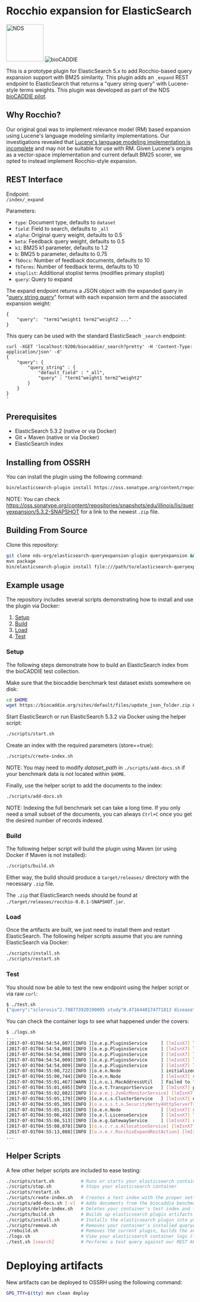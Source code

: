 # Rocchio expansion for ElasticSearch

<img src="https://github.com/craig-willis/ndslabs/blob/master/docs/images/logos/NDS-badge.png" width="100" alt="NDS"> <img src="https://biocaddie.org/sites/default/files/biocaddie-logo.png" alt="bioCADDIE">

This is a prototype plugin for ElasticSearch 5.x to add Rocchio-based query expansion support with BM25 similarity. This plugin adds an ``_expand`` REST endpoint to ElasticSearch that returns a "query string query" with Lucene-style terms weights. This plugin was developed as part of the  NDS [bioCADDIE pilot](https://biocaddie.org/expansion-models-biomedical-data-search).

## Why Rocchio?
Our original goal was to implement relevance model (RM) based expansion using Lucene's language modeling similarity implementations. Our investigations revealed that [Lucene's language modeling implementation is incomplete](https://issues.apache.org/jira/browse/LUCENE-5847) and may not be suitable for use with RM. Given Lucene's origins as a vector-space implementation and current default BM25 scorer, we opted to instead implement Rocchio-style expansion.

## REST Interface

Endpoint:  
``/index/_expand``

Parameters:
* ``type``: Document type, defaults to ``dataset``
* ``field``: Field to search, defaults to ``_all``
* ``alpha``: Original query weight, defaults to 0.5
* ``beta``: Feedback query weight, defaults to 0.5
* ``k1``: BM25 k1 parameter, defaults to 1.2
* ``b``: BM25 b parameter, defaults to 0.75
* ``fbDocs``: Number of feedback documents, defaults to 10
* ``fbTerms``: Number of feedback terms, defaults to 10
* ``stoplist``: Additional stoplist terms (modifies primary stoplist)
* ``query``:  Query to expand

The expand endpoint returns a JSON object with the expanded query in "[query string query](https://www.elastic.co/guide/en/elasticsearch/reference/current/query-dsl-query-string-query.html)" format with each expansion term and the associated expansion weight:
```
{
    "query":  "term1^weight1 term2^weight2 ..."
}
```

This query can be used with the standard ElasticSeach ``_search`` endpoint:
```
curl -XGET 'localhost:9200/biocaddie/_search?pretty' -H 'Content-Type: application/json' -d'
{
    "query": {
        "query_string" : {
            "default_field" : "_all",
            "query" : "term1^weight1 term2^weight2"
        }
    }
}
'
```





## Prerequisites

* ElasticSearch 5.3.2 (native or via Docker)
* Git + Maven (native or via Docker)
* ElasticSearch index

## Installing from OSSRH
You can install the plugin using the following command:
```bash
bin/elasticsearch-plugin install https://oss.sonatype.org/content/repositories/snapshots/edu/illinois/lis/queryexpansion/5.3.2-SNAPSHOT/queryexpansion-5.3.2-20170726.231658-1.zip
```

NOTE: You can check https://oss.sonatype.org/content/repositories/snapshots/edu/illinois/lis/queryexpansion/5.3.2-SNAPSHOT for a link to the newest `.zip` file.

## Building From Source
Clone this repository:
```bash
git clone nds-org/elasticsearch-queryexpansion-plugin queryexpansion && cd queryexpansion 
mvn package
bin/elasticsearch-plugin install file:///path/to/elasticsearch-queryexpansion-plugin/target/releases/queryexpansion-5.3.2-SNAPSHOT.zip
```


##  Example usage

The repository includes several scripts demonstrating how to install and use the plugin via Docker:

1. [Setup](README.md#setup)
2. [Build](README.md#build)
3. [Load](README.md#load)
4. [Test](README.md#test)

### Setup
The following steps demonstrate how to build an ElasticSearch index from the bioCADDIE test collection.

Make sure that the biocaddie benchmark test dataset exists somewhere on disk:
```bash
cd $HOME
wget https://biocaddie.org/sites/default/files/update_json_folder.zip && unzip update_json_folder.zip
```

Start ElasticSearch or run ElasticSearch 5.3.2 via Docker using the helper script:
```bash
./scripts/start.sh
```

Create an index with the required parameters (store==true):
```bash
./scripts/create-index.sh
```

NOTE: You may need to modify *dataset_path* in `./scripts/add-docs.sh` if your benchmark data is not located within `$HOME`.

Finally, use the helper script to add the documents to the index:
```bash
./scripts/add-docs.sh
```

NOTE: Indexing the full benchmark set can take a long time. If you only need a small subset of the documents, you can always `Ctrl+C` once you get the desired number of records indexed.

### Build
The following helper script will build the plugin using Maven (or using Docker if Maven is not installed):
```bash
./scripts/build.sh
```
Either way, the build should produce a `target/releases/` directory with the necessary `.zip` file.

The `.zip` that ElasticSearch needs should be found at `./target/releases/rocchio-0.0.1-SNAPSHOT.jar`.

### Load
Once the artifacts are built, we just need to install them and restart ElasticSearch. The following helper scripts assume that you are running ElasticSearch via Docker:
```bash
./scripts/install.sh
./scripts/restart.sh
```

### Test
You should now be able to test the new endpoint using the helper script or via raw `curl`:
```bash
$ ./test.sh
{"query":"sclerosis^2.798773920190095 study^0.4716440174771813 disease^0.584064093901503 or^0.3394485958568884 patients^0.79730633189081 multiple^1.941784058395449 was^0.4222225922753828 is^0.38702376034952857 to^0.4432445617796595 on^0.3817563584164061"}
```

You can check the container logs to see what happened under the covers:
```bash
$ ./logs.sh
...
[2017-07-01T04:54:54,007][INFO ][o.e.p.PluginsService     ] [lmIsnX7] loaded module [reindex]
[2017-07-01T04:54:54,008][INFO ][o.e.p.PluginsService     ] [lmIsnX7] loaded module [transport-netty3]
[2017-07-01T04:54:54,008][INFO ][o.e.p.PluginsService     ] [lmIsnX7] loaded module [transport-netty4]
[2017-07-01T04:54:54,009][INFO ][o.e.p.PluginsService     ] [lmIsnX7] loaded plugin [queryexpansion]
[2017-07-01T04:54:54,009][INFO ][o.e.p.PluginsService     ] [lmIsnX7] loaded plugin [x-pack]
[2017-07-01T04:55:00,722][INFO ][o.e.n.Node               ] initialized
[2017-07-01T04:55:00,744][INFO ][o.e.n.Node               ] [lmIsnX7] starting ...
[2017-07-01T04:55:01,467][WARN ][i.n.u.i.MacAddressUtil   ] Failed to find a usable hardware address from the network interfaces; using random bytes: f8:2c:c0:8c:3e:88:3b:3b
[2017-07-01T04:55:01,695][INFO ][o.e.t.TransportService   ] [lmIsnX7] publish_address {127.0.0.1:9300}, bound_addresses {127.0.0.1:9300}
[2017-07-01T04:55:02,082][INFO ][o.e.m.j.JvmGcMonitorService] [lmIsnX7] [gc][1] overhead, spent [260ms] collecting in the last [1s]
[2017-07-01T04:55:05,179][INFO ][o.e.c.s.ClusterService   ] [lmIsnX7] new_master {lmIsnX7}{lmIsnX7NRH2_Vmq6avBitQ}{iyWg9zTcQqCeF97xX-hdJQ}{127.0.0.1}{127.0.0.1:9300}, reason: zen-disco-elected-as-master ([0] nodes joined)
[2017-07-01T04:55:05,305][INFO ][o.e.x.s.t.n.SecurityNetty4HttpServerTransport] [lmIsnX7] publish_address {172.17.0.2:9200}, bound_addresses {[::]:9200}
[2017-07-01T04:55:05,318][INFO ][o.e.n.Node               ] [lmIsnX7] started
[2017-07-01T04:55:06,492][INFO ][o.e.l.LicenseService     ] [lmIsnX7] license [0a8ce788-74ad-49d9-aa3c-3c46ab9100d8] mode [trial] - valid
[2017-07-01T04:55:06,513][INFO ][o.e.g.GatewayService     ] [lmIsnX7] recovered [4] indices into cluster_state
[2017-07-01T04:55:08,078][INFO ][o.e.c.r.a.AllocationService] [lmIsnX7] Cluster health status changed from [RED] to [YELLOW] (reason: [shards started [[.monitoring-es-2-2017.07.01][0], [biocaddie][0]] ...]).
[2017-07-01T04:55:13,088][INFO ][o.n.e.r.RocchioExpandRestAction] [lmIsnX7] Starting Rocchio (biocaddie,multiple sclerosis,dataset,_all,10,10,0.50,0.50,1.20,0.75)
...
```

## Helper Scripts
A few other helper scripts are included to ease testing:
```bash
./scripts/start.sh          # Runs or starts your elasticsearch container
./scripts/stop.sh           # Stops your elasticsearch container
./scripts/restart.sh
./scripts/create-index.sh   # Creates a test index with the proper settings to enable storing term vectors
./scripts/add-docs.sh [-v]  # Adds documents from the biocaddie benchmark set to your index (assumes correct paths)
./scripts/delete-index.sh   # Deletes your container's test index and the records within
./scripts/build.sh          # Builds up elasticsearch plugin artifacts
./scripts/install.sh        # Installs the elasticsearch plugin into your running container
./scripts/remove.sh         # Removes your container's installed queryexpanion plugin
./rebuild.sh                # Removes the current plugin, builds the artifacts, installs the new plugin, and restarts elasticsearch to facilitate rapid development and testing
./logs.sh                   # View your elasticsearch container logs (tail=100)
./test.sh [search]          # Performs a test query against our REST API endpoint (only expands by default, but searches if first parameter is "search")
```

# Deploying artifacts
New artifacts can be deployed to OSSRH using the following command:
```bash
GPG_TTY=$(tty) mvn clean deploy
```
